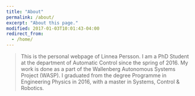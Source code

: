 ```yaml
---
title: "About"
permalink: /about/
excerpt: "About this page."
modified: 2017-01-03T10:01:43-04:00
redirect_from:
  - /home/
---
```

>This is the personal webpage of Linnea Persson. I am a PhD Student at the department of Automatic Control since the spring of 2016. My work is done as a part of the Wallenberg Autonomous Systems Project (WASP). I graduated from the degree Programme in Engineering Physics in 2016, with a master in Systems, Control & Robotics. 
